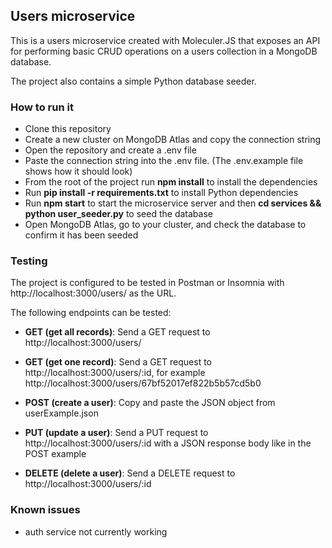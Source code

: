 ## Users microservice

This is a users microservice created with Moleculer.JS that exposes an API for performing basic CRUD operations on a users collection in a MongoDB database.

The project also contains a simple Python database seeder.

### How to run it

- Clone this repository
- Create a new cluster on MongoDB Atlas and copy the connection string
- Open the repository and create a .env file
- Paste the connection string into the .env file. (The .env.example file shows how it should look)
- From the root of the project run **npm install** to install the dependencies
- Run **pip install -r requirements.txt** to install Python dependencies
- Run **npm start** to start the microservice server and then **cd services && python user_seeder.py** to seed the database
- Open MongoDB Atlas, go to your cluster, and check the database to confirm it has been seeded

### Testing

The project is configured to be tested in Postman or Insomnia with http://localhost:3000/users/ as the URL.

The following endpoints can be tested:

- **GET (get all records)**: Send a GET request to http://localhost:3000/users/

- **GET (get one record)**: Send a GET request to http://localhost:3000/users/:id, for example http://localhost:3000/users/67bf52017ef822b5b57cd5b0

- **POST (create a user)**: Copy and paste the JSON object from userExample.json

- **PUT (update a user)**: Send a PUT request to http://localhost:3000/users/:id with a JSON response body like in the POST example

- **DELETE (delete a user)**: Send a DELETE request to http://localhost:3000/users/:id

### Known issues

- auth service not currently working
